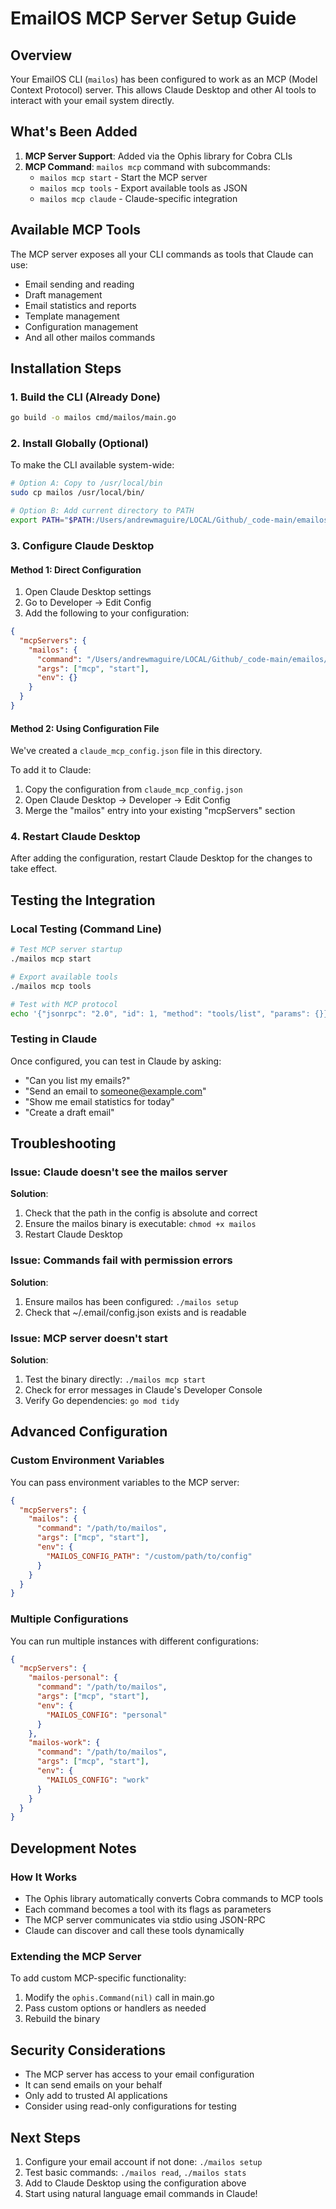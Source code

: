 # EmailOS MCP Server Setup Guide

## Overview
Your EmailOS CLI (`mailos`) has been configured to work as an MCP (Model Context Protocol) server. This allows Claude Desktop and other AI tools to interact with your email system directly.

## What's Been Added
1. **MCP Server Support**: Added via the Ophis library for Cobra CLIs
2. **MCP Command**: `mailos mcp` command with subcommands:
   - `mailos mcp start` - Start the MCP server
   - `mailos mcp tools` - Export available tools as JSON
   - `mailos mcp claude` - Claude-specific integration

## Available MCP Tools
The MCP server exposes all your CLI commands as tools that Claude can use:
- Email sending and reading
- Draft management
- Email statistics and reports
- Template management
- Configuration management
- And all other mailos commands

## Installation Steps

### 1. Build the CLI (Already Done)
```bash
go build -o mailos cmd/mailos/main.go
```

### 2. Install Globally (Optional)
To make the CLI available system-wide:
```bash
# Option A: Copy to /usr/local/bin
sudo cp mailos /usr/local/bin/

# Option B: Add current directory to PATH
export PATH="$PATH:/Users/andrewmaguire/LOCAL/Github/_code-main/emailos"
```

### 3. Configure Claude Desktop

#### Method 1: Direct Configuration
1. Open Claude Desktop settings
2. Go to Developer → Edit Config
3. Add the following to your configuration:

```json
{
  "mcpServers": {
    "mailos": {
      "command": "/Users/andrewmaguire/LOCAL/Github/_code-main/emailos/mailos",
      "args": ["mcp", "start"],
      "env": {}
    }
  }
}
```

#### Method 2: Using Configuration File
We've created a `claude_mcp_config.json` file in this directory. 

To add it to Claude:
1. Copy the configuration from `claude_mcp_config.json`
2. Open Claude Desktop → Developer → Edit Config
3. Merge the "mailos" entry into your existing "mcpServers" section

### 4. Restart Claude Desktop
After adding the configuration, restart Claude Desktop for the changes to take effect.

## Testing the Integration

### Local Testing (Command Line)
```bash
# Test MCP server startup
./mailos mcp start

# Export available tools
./mailos mcp tools

# Test with MCP protocol
echo '{"jsonrpc": "2.0", "id": 1, "method": "tools/list", "params": {}}' | ./mailos mcp start
```

### Testing in Claude
Once configured, you can test in Claude by asking:
- "Can you list my emails?"
- "Send an email to someone@example.com"
- "Show me email statistics for today"
- "Create a draft email"

## Troubleshooting

### Issue: Claude doesn't see the mailos server
**Solution**: 
1. Check that the path in the config is absolute and correct
2. Ensure the mailos binary is executable: `chmod +x mailos`
3. Restart Claude Desktop

### Issue: Commands fail with permission errors
**Solution**: 
1. Ensure mailos has been configured: `./mailos setup`
2. Check that ~/.email/config.json exists and is readable

### Issue: MCP server doesn't start
**Solution**:
1. Test the binary directly: `./mailos mcp start`
2. Check for error messages in Claude's Developer Console
3. Verify Go dependencies: `go mod tidy`

## Advanced Configuration

### Custom Environment Variables
You can pass environment variables to the MCP server:
```json
{
  "mcpServers": {
    "mailos": {
      "command": "/path/to/mailos",
      "args": ["mcp", "start"],
      "env": {
        "MAILOS_CONFIG_PATH": "/custom/path/to/config"
      }
    }
  }
}
```

### Multiple Configurations
You can run multiple instances with different configurations:
```json
{
  "mcpServers": {
    "mailos-personal": {
      "command": "/path/to/mailos",
      "args": ["mcp", "start"],
      "env": {
        "MAILOS_CONFIG": "personal"
      }
    },
    "mailos-work": {
      "command": "/path/to/mailos",
      "args": ["mcp", "start"],
      "env": {
        "MAILOS_CONFIG": "work"
      }
    }
  }
}
```

## Development Notes

### How It Works
- The Ophis library automatically converts Cobra commands to MCP tools
- Each command becomes a tool with its flags as parameters
- The MCP server communicates via stdio using JSON-RPC
- Claude can discover and call these tools dynamically

### Extending the MCP Server
To add custom MCP-specific functionality:
1. Modify the `ophis.Command(nil)` call in main.go
2. Pass custom options or handlers as needed
3. Rebuild the binary

## Security Considerations
- The MCP server has access to your email configuration
- It can send emails on your behalf
- Only add to trusted AI applications
- Consider using read-only configurations for testing

## Next Steps
1. Configure your email account if not done: `./mailos setup`
2. Test basic commands: `./mailos read`, `./mailos stats`
3. Add to Claude Desktop using the configuration above
4. Start using natural language email commands in Claude!